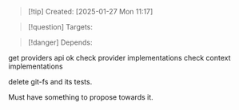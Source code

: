 
>[!tip] Created: [2025-01-27 Mon 11:17]

>[!question] Targets: 

>[!danger] Depends: 

get providers api ok
check provider implementations
check context implementations

delete git-fs and its tests.


Must have something to propose towards it.